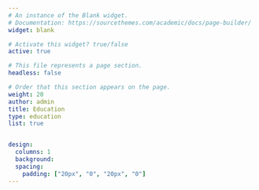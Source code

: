 ```yaml
---
# An instance of the Blank widget.
# Documentation: https://sourcethemes.com/academic/docs/page-builder/
widget: blank

# Activate this widget? true/false
active: true

# This file represents a page section.
headless: false

# Order that this section appears on the page.
weight: 20
author: admin
title: Education 
type: education
list: true


design:
  columns: 1
  background:
  spacing:
    padding: ["20px", "0", "20px", "0"]
---
```


